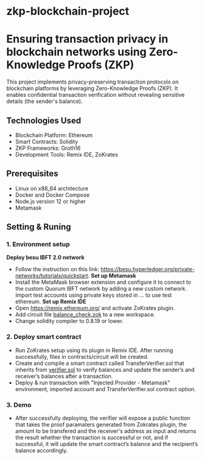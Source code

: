 # zkp-blockchain-project
# Ensuring transaction privacy in blockchain networks using Zero-Knowledge Proofs (ZKP)

This project implements privacy-preserving transaction protocols on blockchain platforms by leveraging Zero-Knowledge Proofs (ZKP). It enables confidential transaction verification without revealing sensitive details (the sender's balance).

## Technologies Used
- Blockchain Platform: Ethereum
- Smart Contracts: Solidity
- ZKP Frameworks: Groth16
- Development Tools: Remix IDE, ZoKrates

## Prerequisites
- Linux on x86_64 architecture
- Docker and Docker Compose
- Node.js version 12 or higher
- Metamask

## Setting & Runing

### 1. Environment setup
  **Deploy besu IBFT 2.0 network**
  - Follow the instruction on this link: https://besu.hyperledger.org/private-networks/tutorials/quickstart.
  **Set up Metamask**
  - Install the MetaMask browser extension and configure it to connect to the custom Quorum IBFT network by adding a new custom network. Import test accounts using private keys stored in ... to use test ethereum.
  **Set up Remix IDE**
  - Open https://remix.ethereum.org/ and activate ZoKrates plugin.
  - Add circuit file [balance_check.zok](contracts/circuit/balance_check.zok) to a new workspace.
  - Change solidity compiler to 0.8.19 or lower.
### 2. Deploy smart contract
  - Run ZoKrates setup using its plugin in Remix IDE. After running successfully, files in contracts/circuit will be created.
  - Create and compile a smart contract called TransferVerifier.sol that inherits from [verifier.sol](contracts/circuit/verifier.sol) to verify balances and update the sender’s and receiver’s balances after a transaction.
  - Deploy & run transaction with "Injected Provider - Metamask" environment, imported account and TransferVerifier.sol contract option.
### 3. Demo 
  - After successfully deploying, the verifier will expose a public function that takes the proof paramaters generated from Zokrates plugin, the amount to be transfered and the receiver's address as input and returns the result whether the transaction is successful or not, and if successful, it will update the smart contract’s balance and the recipient’s balance accordingly.
